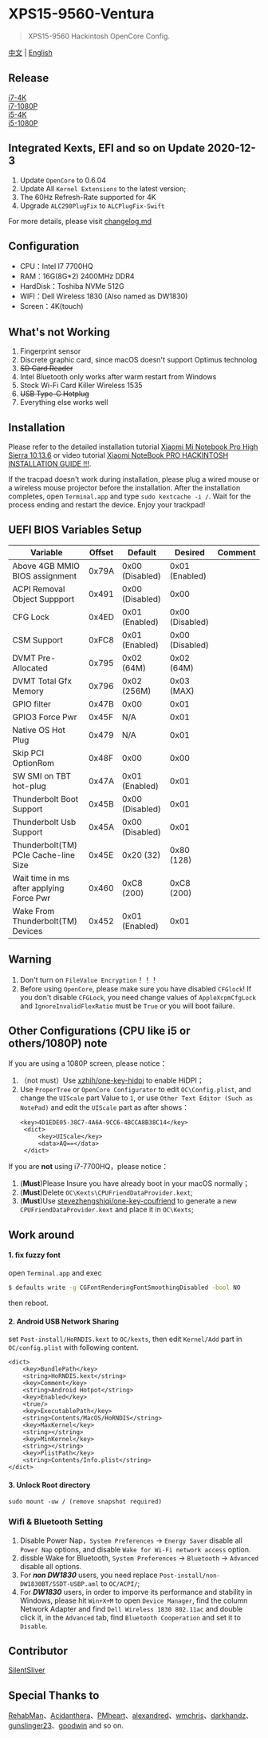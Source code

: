 # XPS15-9560-Ventura

> XPS15-9560 Hackintosh OpenCore Config.

 [中文](README.md) | [English](README_EN.md) 

  ## Release
[i7-4K](https://github.com/jardenliu/XPS15-9560-Ventura/releases/download/latest/i7-4K-OC.zip)<br/>
[i7-1080P](https://github.com/jardenliu/XPS15-9560-Ventura/releases/download/latest/i7-1080P-OC.zip)<br/>
[i5-4K](https://github.com/jardenliu/XPS15-9560-Ventura/releases/download/latest/i5-4K-OC.zip)<br/>
[i5-1080P](https://github.com/jardenliu/XPS15-9560-Ventura/releases/download/latest/i5-1080P-OC.zip)

## Integrated Kexts, EFI and so on Update 2020-12-3

1. Update `OpenCore` to 0.6.04
2. Update All `Kernel Extensions` to the latest version;
3. The 60Hz Refresh-Rate supported for 4K
4. Upgrade `ALC298PlugFix` to `ALCPlugFix-Swift`

For more details, please visit [changelog.md](https://github.com/jardenliu/XPS15-9560-Ventura/blob/OpenCore/changelog.md)

## Configuration

- CPU：Intel I7 7700HQ
- RAM：16G(8G\*2) 2400MHz DDR4
- HardDisk：Toshiba NVMe 512G
- WIFI：Dell Wireless 1830 (Also named as DW1830)
- Screen：4K(touch)

## What's not Working

1. Fingerprint sensor
2. Discrete graphic card, since macOS doesn't support Optimus technolog
3. ~~SD Card Reader~~
4. Intel Bluetooth only works after warm restart from Windows
5. Stock Wi-Fi Card Killer Wireless 1535
6. ~~USB Type-C Hotplug~~
7. Everything else works well

## Installation

Please refer to the detailed installation tutorial [Xiaomi Mi Notebook Pro High Sierra 10.13.6](https://www.tonymacx86.com/threads/guide-xiaomi-mi-notebook-pro-high-sierra-10-13-6.242724) or video tutorial [Xiaomi NoteBook PRO HACKINTOSH INSTALLATION GUIDE !!!](https://www.youtube.com/watch?v=72sPmkpxCvc).

If the tracpad doesn't work during installation, please plug a wired mouse or a wireless mouse projector before the installation. After the installation completes, open `Terminal.app` and type `sudo kextcache -i /`. Wait for the process ending and restart the device. Enjoy your trackpad!

## UEFI BIOS Variables Setup

| Variable                                 | Offset | Default         | Desired         | Comment |
| ---------------------------------------- | ------ | --------------- | --------------- | ------- |
| Above 4GB MMIO BIOS assignment           | 0x79A  | 0x00 (Disabled) | 0x01 (Enabled)  |         |
| ACPI Removal Object Suppport             | 0x491  | 0x00 (Disabled) | 0x00            |         |
| CFG Lock                                 | 0x4ED  | 0x01 (Enabled)  | 0x00 (Disabled) |         |
| CSM Support                              | 0xFC8  | 0x01 (Enabled)  | 0x00 (Disabled) |         |
| DVMT Pre-Allocated                       | 0x795  | 0x02 (64M)      | 0x02 (64M)      |         |
| DVMT Total Gfx Memory                    | 0x796  | 0x02 (256M)     | 0x03 (MAX)      |         |
| GPIO filter                              | 0x47B  | 0x00            | 0x01            |         |
| GPIO3 Force Pwr                          | 0x45F  | N/A             | 0x01            |         |
| Native OS Hot Plug                       | 0x479  | N/A             | 0x01            |         |
| Skip PCI OptionRom                       | 0x48F  | 0x00            | 0x00            |         |
| SW SMI on TBT hot-plug                   | 0x47A  | 0x01 (Enabled)  | 0x01            |         |
| Thunderbolt Boot Support                 | 0x45B  | 0x00 (Disabled) | 0x01            |         |
| Thunderbolt Usb Support                  | 0x45A  | 0x00 (Disabled) | 0x01            |         |
| Thunderbolt(TM) PCIe Cache-line Size     | 0x45E  | 0x20 (32)       | 0x80 (128)      |         |
| Wait time in ms after applying Force Pwr | 0x460  | 0xC8 (200)      | 0xC8 (200)      |         |
| Wake From Thunderbolt(TM) Devices        | 0x452  | 0x01 (Enabled)  | 0x01            |         |

## Warning

1. Don't turn on `FileValue Encryption`！！！
2. Before using `OpenCore`, please make sure you have disabled `CFGlock`! If you don't disable `CFGLock`, you need change values of `AppleXcpmCfgLock` and `IgnoreInvalidFlexRatio` must be `True` or you will boot failure.

## Other Configurations (CPU like i5 or others/1080P) note
If you are using a 1080P screen, please notice：
1. （not must）Use [xzhih/one-key-hidpi](https://github.com/xzhih/one-key-hidpi) to enable HiDPI；
2. Use `ProperTree` or `OpenCore Configurator` to edit `OC\Config.plist`, and change the `UIScale` part Value to `1`, or use `Other Text Editor (Such as NotePad)` and edit the `UIScale` part as after shows：
   ```
   <key>4D1EDE05-38C7-4A6A-9CC6-4BCCA8B38C14</key>
	<dict>
		<key>UIScale</key>
		<data>AQ==</data>
	</dict>
   ```

If you are **not** using i7-7700HQ，please notice：
1. (**Must**)Please Insure you have already boot in your macOS normally；
2. (**Must**)Delete `OC\Kexts\CPUFriendDataProvider.kext`;
3. (**Must**)Use [stevezhengshiqi/one-key-cpufriend](https://github.com/stevezhengshiqi/one-key-cpufriend/blob/master/README_CN.md) to generate a new `CPUFriendDataProvider.kext` and place it in `OC\Kexts`;

## Work around

#### 1. fix fuzzy font

open `Terminal.app` and exec

```bash
$ defaults write -g CGFontRenderingFontSmoothingDisabled -bool NO
```

then reboot.

#### 2. Android USB Network Sharing

set `Post-install/HoRNDIS.kext` to `OC/kexts`, then edit `Kernel/Add` part in `OC/config.plist` with following content.
```
<dict>
	<key>BundlePath</key>
	<string>HoRNDIS.kext</string>
	<key>Comment</key>
	<string>Android Hotpot</string>
	<key>Enabled</key>
	<true/>
	<key>ExecutablePath</key>
	<string>Contents/MacOS/HoRNDIS</string>
	<key>MaxKernel</key>
	<string></string>
	<key>MinKernel</key>
	<string></string>
	<key>PlistPath</key>
	<string>Contents/Info.plist</string>
</dict>
```

#### 3. Unlock Root directory

```
sudo mount -uw / (remove snapshot required)
```

<!-- #### 4. macOS Minor Update Suggestions

Rebuild kextcache after each macOS minor update, you can create a file named `rebuilt.command` containing the command `sudo kextcache -i /`. When an update is finished, you can directly run this file and input your password to rebuild kextcache. This can repair some minor issues such as `Brightness Control Failure` or `USB-C Device cannot work properly`. -->


### Wifi & Bluetooth Setting

1. Disable Power Nap，`System Preferences` -> `Energy Saver` disable all `Power Nap` options, and disable `Wake for Wi-Fi network access` option.
2. dissble Wake for Bluetooth, `System Preferences` -> `Bluetooth` -> `Advanced` disable all options.
3. For **_non DW1830_** users, you need replace `Post-install/non-DW1830BT/SSDT-USBP.aml` to `OC/ACPI/`;
4. For **_DW1830_** users, in order to imporve its performance and stability in Windows, please hit `Win+X+M` to open `Device Manager`, find the column Network Adapter and find `Dell Wireless 1830 802.11ac` and double click it, in the `Advanced` tab, find `Bluetooth Cooperation` and set it to `Disable`.  

## Contributor
[SilentSliver](https://github.com/SilentSliver)

## Special Thanks to

[RehabMan](https://github.com/RehabMan)、[Acidanthera](https://github.com/acidanthera)、[PMheart](https://github.com/PMheart)、[alexandred](https://github.com/alexandred)、[wmchris](https://github.com/wmchris)、[darkhandz](https://github.com/darkhandz)、[gunslinger23](https://github.com/gunslinger23)、[goodwin](https://github.com/goodwin) and so on.
